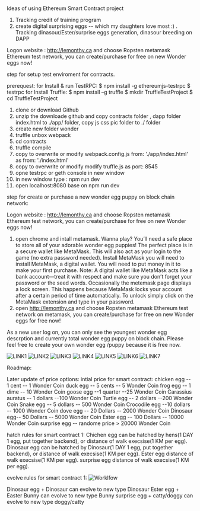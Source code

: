 # 
 
Ideas of using Ethereum Smart Contract project
1. Tracking credit of training program
2. create digital surprising eggs -- which my daughters love most :) . Tracking dinasour/Ester/surprise eggs generation, dinasour breeding on DAPP


Logon website : http://lemonthy.ca and choose Ropsten metamask Ethereum test network, you can create/purchase for free on new Wonder eggs now!


step for setup test enviroment for contracts.

prerequest:
for Install & run TestRPC: $ npm install -g ethereumjs-testrpc
$ testrpc
for Install Truffle: $ npm install –g truffle
$ mkdir TruffleTestProject
$ cd TruffleTestProject

1. clone or download Github
2. unzip the downloade github and copy contracts folder , dapp folder index.html to ./app/ folder, copy js css pic folder to ./ folder
3. create new folder wonder
4. truffle unbox webpack
4. cd contracts
5. truffle compile
7. copy to overwrite or modify webpack.config.js from: './app/index.html' as from: './index.html'
8. copy to overwrite or modify modify truffle.js as port: 8545
9. opne testrpc or geth console in new window
10. in new window type : npm run dev
11. open localhost:8080 base on npm run dev


step for create or purchase a new wonder egg puppy on block chain network:

Logon website : http://lemonthy.ca and choose Ropsten metamask Ethereum test network, you can create/purchase for free on new Wonder eggs now!
1. open chrome and intall metamask.
Wanna play?
You’ll need a safe place to store all of your adorable wonder egg puppies! The perfect place is in a secure wallet like MetaMask. This will also act as your login to the game (no extra password needed).
Install MetaMask
you will need to install MetaMask, a digital wallet. You will need to put money in it to make your first purchase.
Note: A digital wallet like MetaMask acts like a bank account—treat it with respect and make sure you don’t forget your password or the seed words.
Occasionally the metemask page displays a lock screen. This happens because MetaMask locks your account after a certain period of time automatically. To unlock simply click on the MetaMask extension and type in your password.
2. open http://lemonthy.ca and choose Ropsten metamask Ethereum test network on metamask, you can create/purchase for free on new Wonder eggs for free now! 
 
 


 
 
 
 
 

 




As a new user log on, you can only see the youngest wonder egg descrption and currently total wonder egg puppy on block chain.
Please feel free to create your own wonder egg /puppy because it is free now.
 
![LINK1](./DAPP/web/pic/1.jpg)
![LINK2](./DAPP/web/pic/2.jpg)
![LINK3](./DAPP/web/pic/3.jpg)
![LINK4](./DAPP/web/pic/4.jpg)
![LINK5](./DAPP/web/pic/5.jpg)
![LINK6](./DAPP/web/pic/6.jpg)
![LINK7](./DAPP/web/pic/7.jpg)

Roadmap:

Later update of price options: 
intial price for smart contract:
chicken egg -- 1 cent -- 1 Wonder Coin
duck egg -- 5 cents  -- 5 Wonder Coin
frog egg -- 1 dime  -- 10 Wonder Coin
goose egg --1 quarter --25 Wonder Coin
Carassius auratus -- 1 dollars --100 Wonder Coin
Turtle egg -- 2 dollars --200 Wonder Coin 
Snake egg -- 5 dollars -- 500 Wonder Coin
Crocodile egg --10 dollars -- 1000 Wonder Coin 
dove egg -- 20 Dollars -- 2000 Wonder Coin
Dinosaur egg-- 50 Dollars -- 5000 Wonder Coin
Ester egg -- 100 Dollars -- 10000 Wonder Coin
surprise egg -- randome price > 20000 Wonder Coin

hatch rules for smart contract 1: 
Chichen egg can be hatched by hens(1 DAY 1 egg, put together backend), or distance of walk execsise(1 KM per egg).
Dinosaur egg can be hatched by Dinosaur(1 DAY 1 egg, put together backend), or distance of walk execsise(1 KM per egg).
Ester egg distance of walk execsise(1 KM per egg).
surprise egg distance of walk execsise(1 KM per egg).

evolve rules for smart contract 1: 
![Worklfow](./DAPP/web/pic/IMG_2238.JPG)
 
Dinosaur egg + Dinosaur can evolve to new type Dinosaur 
Ester egg + Easter Bunny can evolve to new type Bunny
surprise egg + catty/doggy can evolve to new type doggy/catty
